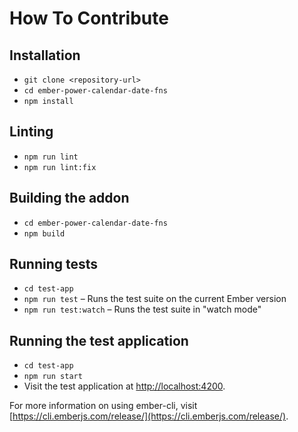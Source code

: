 # How To Contribute

## Installation

- `git clone <repository-url>`
- `cd ember-power-calendar-date-fns`
- `npm install`

## Linting

- `npm run lint`
- `npm run lint:fix`

## Building the addon

- `cd ember-power-calendar-date-fns`
- `npm build`

## Running tests

- `cd test-app`
- `npm run test` – Runs the test suite on the current Ember version
- `npm run test:watch` – Runs the test suite in "watch mode"

## Running the test application

- `cd test-app`
- `npm run start`
- Visit the test application at [http://localhost:4200](http://localhost:4200).

For more information on using ember-cli, visit [https://cli.emberjs.com/release/](https://cli.emberjs.com/release/).
